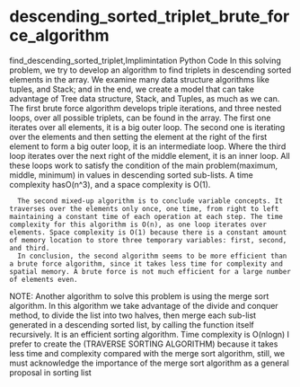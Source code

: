 # descending_sorted_triplet_brute_force_algorithm
 find_descending_sorted_triplet,Implimintation Python Code
      In this solving problem, we try to develop an algorithm to find triplets in descending sorted elements in the array. We examine many data structure algorithms like tuples, and Stack; and in the end, we create a model that can take advantage of Tree data structure, Stack, and Tuples, as much as we can. The first brute force algorithm develops triple iterations, and three nested loops, over all possible triplets, can be found in the array. The first one iterates over all elements, it is a big outer loop. The second one is iterating over the elements and then setting the element at the right of the first element to form a big outer loop, it is an intermediate loop. Where the third loop iterates over the next right of the middle element, it is an inner loop. All these loops work to satisfy the condition of the main problem(maximum, middle, minimum) in values in descending sorted sub-lists. A time complexity hasO(n^3), and a space complexity is O(1).

      The second mixed-up algorithm is to conclude variable concepts. It traverses over the elements only once, one time, from right to left maintaining a constant time of each operation at each step. The time complexity for this algorithm is O(n), as one loop iterates over elements. Space complexity is O(1) because there is a constant amount of memory location to store three temporary variables: first, second, and third.
      In conclusion, the second algorithm seems to be more efficient than a brute force algorithm, since it takes less time for complexity and spatial memory. A brute force is not much efficient for a large number of elements even.


NOTE:
Another algorithm to solve this problem is using the merge sort algorithm. In this algorithm we take advantage of the divide and conquer method, to divide the list into two halves, then merge each sub-list generated in a descending sorted list, by calling the function itself recursively. It is an efficient sorting algorithm. 
Time complexity is O(nlogn)
I prefer to create the (TRAVERSE SORTING ALGORITHM) because it takes less time and complexity compared with the merge sort algorithm, still, we must acknowledge the importance of the merge sort algorithm as a general proposal in sorting list

